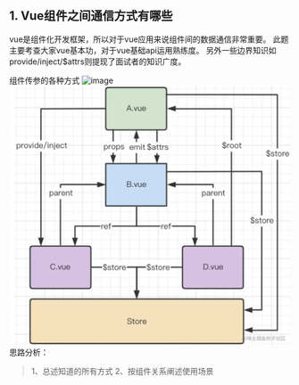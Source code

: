 ## 1. Vue组件之间通信方式有哪些
vue是组件化开发框架，所以对于vue应用来说组件间的数据通信非常重要。 此题主要考查大家vue基本功，对于vue基础api运用熟练度。 另外一些边界知识如provide/inject/$attrs则提现了面试者的知识广度。

组件传参的各种方式
![image](https://p3-juejin.byteimg.com/tos-cn-i-k3u1fbpfcp/bf775050e1f948bfa52f3c79b3a3e538~tplv-k3u1fbpfcp-zoom-in-crop-mark:3024:0:0:0.awebp)
![image](%E7%BB%84%E4%BB%B6%E4%BC%A0%E5%8F%82.png)
思路分析：
> 1、总述知道的所有方式
> 2、按组件关系阐述使用场景